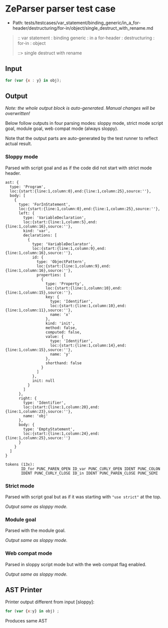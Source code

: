 # ZeParser parser test case

- Path: tests/testcases/var_statement/binding_generic/in_a_for-header/destructuring/for-in/object/single_destruct_with_rename.md

> :: var statement : binding generic : in a for-header : destructuring : for-in : object
>
> ::> single destruct with rename

## Input

`````js
for (var {x : y} in obj);
`````

## Output

_Note: the whole output block is auto-generated. Manual changes will be overwritten!_

Below follow outputs in four parsing modes: sloppy mode, strict mode script goal, module goal, web compat mode (always sloppy).

Note that the output parts are auto-generated by the test runner to reflect actual result.

### Sloppy mode

Parsed with script goal and as if the code did not start with strict mode header.

`````
ast: {
  type: 'Program',
  loc:{start:{line:1,column:0},end:{line:1,column:25},source:''},
  body: [
    {
      type: 'ForInStatement',
      loc:{start:{line:1,column:0},end:{line:1,column:25},source:''},
      left: {
        type: 'VariableDeclaration',
        loc:{start:{line:1,column:5},end:{line:1,column:16},source:''},
        kind: 'var',
        declarations: [
          {
            type: 'VariableDeclarator',
            loc:{start:{line:1,column:9},end:{line:1,column:16},source:''},
            id: {
              type: 'ObjectPattern',
              loc:{start:{line:1,column:9},end:{line:1,column:16},source:''},
              properties: [
                {
                  type: 'Property',
                  loc:{start:{line:1,column:10},end:{line:1,column:15},source:''},
                  key: {
                    type: 'Identifier',
                    loc:{start:{line:1,column:10},end:{line:1,column:11},source:''},
                    name: 'x'
                  },
                  kind: 'init',
                  method: false,
                  computed: false,
                  value: {
                    type: 'Identifier',
                    loc:{start:{line:1,column:14},end:{line:1,column:15},source:''},
                    name: 'y'
                  },
                  shorthand: false
                }
              ]
            },
            init: null
          }
        ]
      },
      right: {
        type: 'Identifier',
        loc:{start:{line:1,column:20},end:{line:1,column:23},source:''},
        name: 'obj'
      },
      body: {
        type: 'EmptyStatement',
        loc:{start:{line:1,column:24},end:{line:1,column:25},source:''}
      }
    }
  ]
}

tokens (13x):
       ID_for PUNC_PAREN_OPEN ID_var PUNC_CURLY_OPEN IDENT PUNC_COLON
       IDENT PUNC_CURLY_CLOSE ID_in IDENT PUNC_PAREN_CLOSE PUNC_SEMI
`````

### Strict mode

Parsed with script goal but as if it was starting with `"use strict"` at the top.

_Output same as sloppy mode._

### Module goal

Parsed with the module goal.

_Output same as sloppy mode._

### Web compat mode

Parsed in sloppy script mode but with the web compat flag enabled.

_Output same as sloppy mode._

## AST Printer

Printer output different from input [sloppy]:

````js
for (var {x:y} in obj) ;
````

Produces same AST
